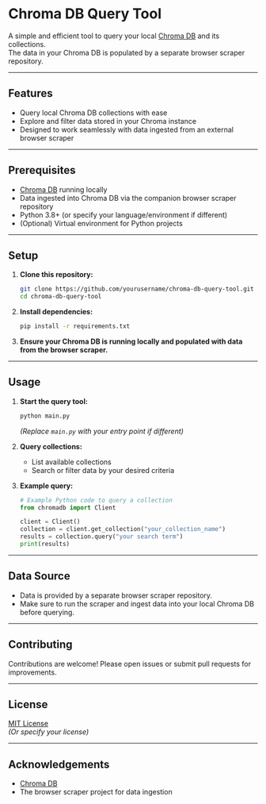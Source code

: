 # Chroma DB Query Tool

A simple and efficient tool to query your local [Chroma DB](https://www.trychroma.com/) and its collections.  
The data in your Chroma DB is populated by a separate browser scraper repository.

---

## Features

- Query local Chroma DB collections with ease
- Explore and filter data stored in your Chroma instance
- Designed to work seamlessly with data ingested from an external browser scraper

---

## Prerequisites

- [Chroma DB](https://www.trychroma.com/) running locally
- Data ingested into Chroma DB via the companion browser scraper repository
- Python 3.8+ (or specify your language/environment if different)
- (Optional) Virtual environment for Python projects

---

## Setup

1. **Clone this repository:**

   ```bash
   git clone https://github.com/yourusername/chroma-db-query-tool.git
   cd chroma-db-query-tool
   ```

2. **Install dependencies:**

   ```bash
   pip install -r requirements.txt
   ```

3. **Ensure your Chroma DB is running locally and populated with data from the browser scraper.**

---

## Usage

1. **Start the query tool:**

   ```bash
   python main.py
   ```

   _(Replace `main.py` with your entry point if different)_

2. **Query collections:**

   - List available collections
   - Search or filter data by your desired criteria

3. **Example query:**

   ```python
   # Example Python code to query a collection
   from chromadb import Client

   client = Client()
   collection = client.get_collection("your_collection_name")
   results = collection.query("your search term")
   print(results)
   ```

---

## Data Source

- Data is provided by a separate browser scraper repository.
- Make sure to run the scraper and ingest data into your local Chroma DB before querying.

---

## Contributing

Contributions are welcome! Please open issues or submit pull requests for improvements.

---

## License

[MIT License](LICENSE)  
_(Or specify your license)_

---

## Acknowledgements

- [Chroma DB](https://www.trychroma.com/)
- The browser scraper project for data ingestion
